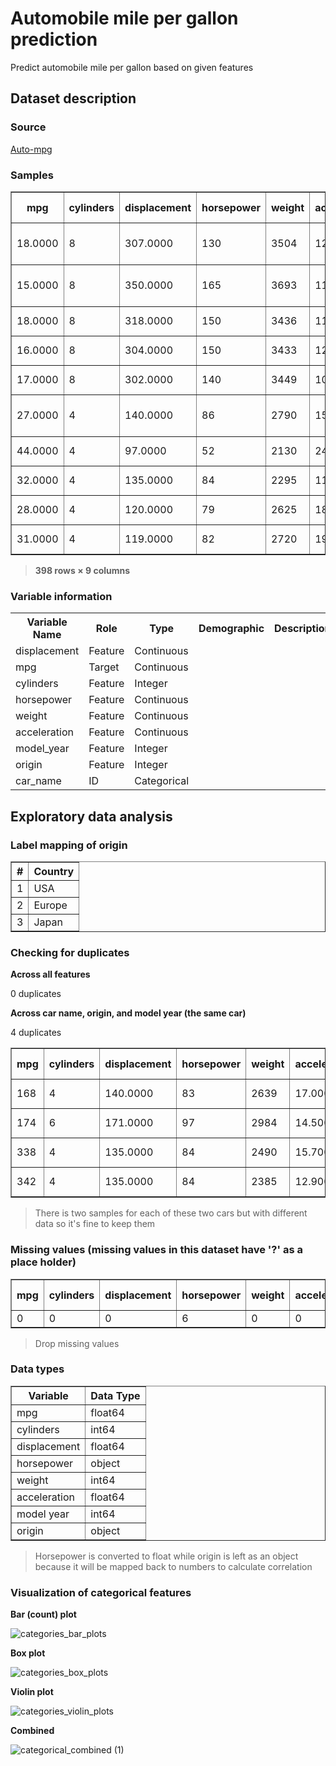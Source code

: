 # Automobile mile per gallon prediction

Predict automobile mile per gallon based on given features

## Dataset description

### Source

[Auto-mpg](https://archive.ics.uci.edu/dataset/9/auto+mpg)

### Samples

<table border="1">
  <thead>
    <tr>
      <th>mpg</th>
      <th>cylinders</th>
      <th>displacement</th>
      <th>horsepower</th>
      <th>weight</th>
      <th>acceleration</th>
      <th>model year</th>
      <th>origin</th>
      <th>car name</th>
    </tr>
  </thead>
  <tbody>
    <tr>
      <td>18.0000</td>
      <td>8</td>
      <td>307.0000</td>
      <td>130</td>
      <td>3504</td>
      <td>12.0000</td>
      <td>70</td>
      <td>USA</td>
      <td>chevrolet chevelle malibu</td>
    </tr>
    <tr>
      <td>15.0000</td>
      <td>8</td>
      <td>350.0000</td>
      <td>165</td>
      <td>3693</td>
      <td>11.5000</td>
      <td>70</td>
      <td>USA</td>
      <td>buick skylark 320</td>
    </tr>
    <tr>
      <td>18.0000</td>
      <td>8</td>
      <td>318.0000</td>
      <td>150</td>
      <td>3436</td>
      <td>11.0000</td>
      <td>70</td>
      <td>USA</td>
      <td>plymouth satellite</td>
    </tr>
    <tr>
      <td>16.0000</td>
      <td>8</td>
      <td>304.0000</td>
      <td>150</td>
      <td>3433</td>
      <td>12.0000</td>
      <td>70</td>
      <td>USA</td>
      <td>amc rebel sst</td>
    </tr>
    <tr>
      <td>17.0000</td>
      <td>8</td>
      <td>302.0000</td>
      <td>140</td>
      <td>3449</td>
      <td>10.5000</td>
      <td>70</td>
      <td>USA</td>
      <td>ford torino</td>
    </tr>
    <!-- ... (add other rows as needed) ... -->
    <tr>
      <td>27.0000</td>
      <td>4</td>
      <td>140.0000</td>
      <td>86</td>
      <td>2790</td>
      <td>15.6000</td>
      <td>82</td>
      <td>USA</td>
      <td>ford mustang gl</td>
    </tr>
    <tr>
      <td>44.0000</td>
      <td>4</td>
      <td>97.0000</td>
      <td>52</td>
      <td>2130</td>
      <td>24.6000</td>
      <td>82</td>
      <td>Europe</td>
      <td>vw pickup</td>
    </tr>
    <tr>
      <td>32.0000</td>
      <td>4</td>
      <td>135.0000</td>
      <td>84</td>
      <td>2295</td>
      <td>11.6000</td>
      <td>82</td>
      <td>USA</td>
      <td>dodge rampage</td>
    </tr>
    <tr>
      <td>28.0000</td>
      <td>4</td>
      <td>120.0000</td>
      <td>79</td>
      <td>2625</td>
      <td>18.6000</td>
      <td>82</td>
      <td>USA</td>
      <td>ford ranger</td>
    </tr>
    <tr>
      <td>31.0000</td>
      <td>4</td>
      <td>119.0000</td>
      <td>82</td>
      <td>2720</td>
      <td>19.4000</td>
      <td>82</td>
      <td>USA</td>
      <td>chevy s-10</td>
    </tr>
  </tbody>
</table>

> **398 rows × 9 columns**

### Variable information

<table>
  <tr>
    <th>Variable Name</th>
    <th>Role</th>
    <th>Type</th>
    <th>Demographic</th>
    <th>Description</th>
    <th>Units</th>
    <th>Missing Values</th>
  </tr>
  <tr>
    <td>displacement</td>
    <td>Feature</td>
    <td>Continuous</td>
    <td></td>
    <td></td>
    <td></td>
    <td>no</td>
  </tr>
  <tr>
    <td>mpg</td>
    <td>Target</td>
    <td>Continuous</td>
    <td></td>
    <td></td>
    <td></td>
    <td>no</td>
  </tr>
  <tr>
    <td>cylinders</td>
    <td>Feature</td>
    <td>Integer</td>
    <td></td>
    <td></td>
    <td></td>
    <td>no</td>
  </tr>
  <tr>
    <td>horsepower</td>
    <td>Feature</td>
    <td>Continuous</td>
    <td></td>
    <td></td>
    <td></td>
    <td>yes</td>
  </tr>
  <tr>
    <td>weight</td>
    <td>Feature</td>
    <td>Continuous</td>
    <td></td>
    <td></td>
    <td></td>
    <td>no</td>
  </tr>
  <tr>
    <td>acceleration</td>
    <td>Feature</td>
    <td>Continuous</td>
    <td></td>
    <td></td>
    <td></td>
    <td>no</td>
  </tr>
  <tr>
    <td>model_year</td>
    <td>Feature</td>
    <td>Integer</td>
    <td></td>
    <td></td>
    <td></td>
    <td>no</td>
  </tr>
  <tr>
    <td>origin</td>
    <td>Feature</td>
    <td>Integer</td>
    <td></td>
    <td></td>
    <td></td>
    <td>no</td>
  </tr>
  <tr>
    <td>car_name</td>
    <td>ID</td>
    <td>Categorical</td>
    <td></td>
    <td></td>
    <td></td>
    <td>no</td>
  </tr>
</table>

## Exploratory data analysis 

### Label mapping of origin 

<table border="1">
  <tr>
    <th>#</th>
    <th>Country</th>
  </tr>
  <tr>
    <td>1</td>
    <td>USA</td>
  </tr>
  <tr>
    <td>2</td>
    <td>Europe</td>
  </tr>
  <tr>
    <td>3</td>
    <td>Japan</td>
  </tr>
</table>

### Checking for duplicates

**Across all features**

0 duplicates

**Across car name, origin, and model year (the same car)**

4 duplicates

<table border="1">
  <thead>
    <tr>
      <th>mpg</th>
      <th>cylinders</th>
      <th>displacement</th>
      <th>horsepower</th>
      <th>weight</th>
      <th>acceleration</th>
      <th>model year</th>
      <th>origin</th>
      <th>car name</th>
    </tr>
  </thead>
  <tbody>
    <tr>
      <td>168</td>
      <td>4</td>
      <td>140.0000</td>
      <td>83</td>
      <td>2639</td>
      <td>17.0000</td>
      <td>75</td>
      <td>USA</td>
      <td>ford pinto</td>
    </tr>
    <tr>
      <td>174</td>
      <td>6</td>
      <td>171.0000</td>
      <td>97</td>
      <td>2984</td>
      <td>14.5000</td>
      <td>75</td>
      <td>USA</td>
      <td>ford pinto</td>
    </tr>
    <tr>
      <td>338</td>
      <td>4</td>
      <td>135.0000</td>
      <td>84</td>
      <td>2490</td>
      <td>15.7000</td>
      <td>81</td>
      <td>USA</td>
      <td>plymouth reliant</td>
    </tr>
    <tr>
      <td>342</td>
      <td>4</td>
      <td>135.0000</td>
      <td>84</td>
      <td>2385</td>
      <td>12.9000</td>
      <td>81</td>
      <td>USA</td>
      <td>plymouth reliant</td>
    </tr>
  </tbody>
</table>

> There is two samples for each of these two cars but with different data so it's fine to keep them

### Missing values (missing values in this dataset have '?' as a place holder)

<table border="1">
  <thead>
    <tr>
      <th>mpg</th>
      <th>cylinders</th>
      <th>displacement</th>
      <th>horsepower</th>
      <th>weight</th>
      <th>acceleration</th>
      <th>model year</th>
      <th>origin</th>
    </tr>
  </thead>
  <tbody>
    <tr>
      <td>0</td>
      <td>0</td>
      <td>0</td>
      <td>6</td>
      <td>0</td>
      <td>0</td>
      <td>0</td>
      <td>0</td>
    </tr>
  </tbody>
</table>

> Drop missing values

### Data types

<table border="1">
  <thead>
    <tr>
      <th>Variable</th>
      <th>Data Type</th>
    </tr>
  </thead>
  <tbody>
    <tr>
      <td>mpg</td>
      <td>float64</td>
    </tr>
    <tr>
      <td>cylinders</td>
      <td>int64</td>
    </tr>
    <tr>
      <td>displacement</td>
      <td>float64</td>
    </tr>
    <tr>
      <td>horsepower</td>
      <td>object</td>
    </tr>
    <tr>
      <td>weight</td>
      <td>int64</td>
    </tr>
    <tr>
      <td>acceleration</td>
      <td>float64</td>
    </tr>
    <tr>
      <td>model year</td>
      <td>int64</td>
    </tr>
    <tr>
      <td>origin</td>
      <td>object</td>
    </tr>
  </tbody>
</table>

> Horsepower is converted to float while origin is left as an object because it will be mapped back to numbers to calculate correlation

### Visualization of categorical features 

**Bar (count) plot**

![categories_bar_plots](https://github.com/mohdakrory/Deep-Learning-Practice/assets/67663339/ea320f57-ce21-4ab7-b0b3-3f1bb3338c8d)

**Box plot**

![categories_box_plots ](https://github.com/mohdakrory/Deep-Learning-Practice/assets/67663339/5409668b-4c94-4959-abf4-10bb0a8ea4d4)

**Violin plot**

![categories_violin_plots](https://github.com/mohdakrory/Deep-Learning-Practice/assets/67663339/11e9f851-ea16-418c-a62d-d6446d26948e)

**Combined**

![categorical_combined (1)](https://github.com/mohdakrory/Deep-Learning-Practice/assets/67663339/d9476063-4f9b-486d-96c3-fbeaa8063368)

